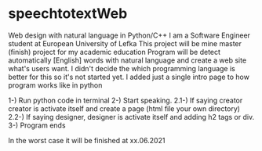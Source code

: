 # speechtotextWeb
Web design with natural language in Python/C++
I am a Software Engineer student at European University of Lefka
This project will be mine master (finish) project for my academic education
Program will be detect automatically [English] words with natural language and create a web site what's users want.
I didn't decide the which programming language is better for this so it's not started yet.
I added just a single intro page to how program works like in python

1-) Run python code in terminal
2-) Start speaking.
2.1-) If saying creator creator is activate itself and create a page (html file your own directory)
2.2-) If saying designer, designer is activate itself and adding h2 tags or div.
3-) Program ends


In the worst case it will be finished at xx.06.2021
